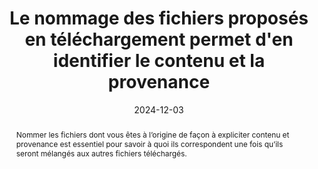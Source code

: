 ---
title: Le nommage des fichiers  proposés en téléchargement permet d'en identifier le contenu et la provenance
abstract: Nommer les fichiers dont vous êtes à l’origine de façon à expliciter contenu et provenance est essentiel pour savoir à quoi ils correspondent une fois qu’ils seront mélangés aux autres fichiers téléchargés. 
categories: ["Liens"]
agrege: O4145-E050
opquast: '4 145'
indiceebook: '50'
description: "Règle n° 050"
before: "049"
weight: "050"
after: "051"
actif: '1'
layout: rules
date: 2024-12-03
tags: ["Confiance", "Utilisabilité"]
objectif: ["Améliorer l’identification des fichiers", "Éviter les confusions"]
Meo: ["Pour chaque fichier téléchargeable dont vous êtes à l’origine, utiliser un nom de fichier mentionnant explicitement la structure éditrice de manière à permettre de l'identifier et d’avoir une idée de la nature du contenu."]
Controle: ["Vérifier, pour chaque fichier dont vous êtes à l’origine qui peut être téléchargé, que le nom du fichier mentionne explicitement la structure éditrice ainsi que la nature du contenu."]
epubcheck: 
ace: 
humancheck: true
ReadiumGoToolkit: 
Source: ["Opquast"]
Referentiel: ["N/A"]
steps: ["Conception", "Éditorial"]
---